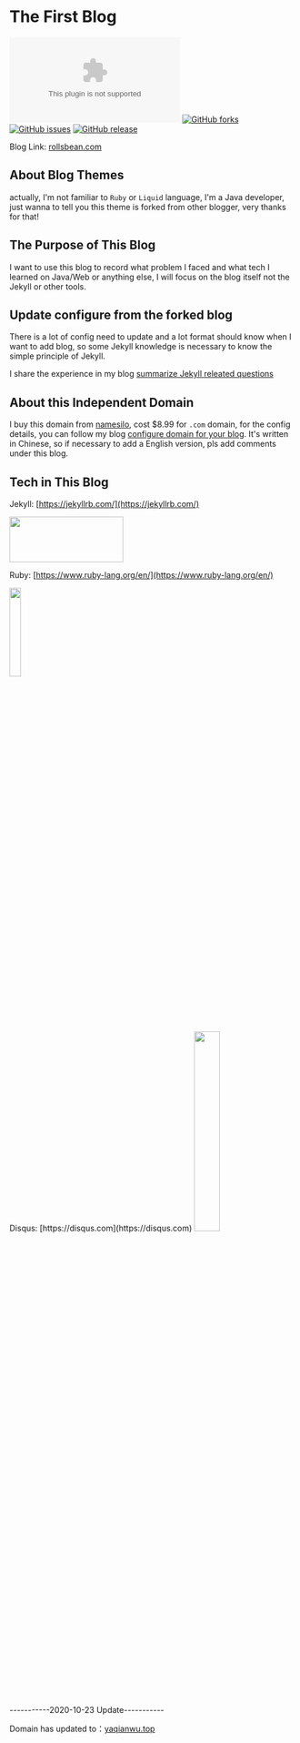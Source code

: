 # The First Blog 

![GitHub Repo stars](https://img.shields.io/github/stars/RollsBean/rollsbean.github.com?style=flat-square)
[![GitHub forks](https://img.shields.io/github/forks/RollsBean/rollsbean.github.io.svg)](https://img.shields.io/github/forks/RollsBean/rollsbean.github.com.svg)
[![GitHub issues](https://img.shields.io/github/issues/RollsBean/rollsbean.github.io.svg)](https://img.shields.io/github/issues/RollsBean/rollsbean.github.com.svg)
[![GitHub release](https://img.shields.io/github/release/RollsBean/rollsbean.github.io.svg)](https://img.shields.io/github/release/RollsBean/rollsbean.github.io.svg)

Blog Link: [rollsbean.com](https://rollsbean.com)

## About Blog Themes

actually, I'm not familiar to `Ruby` or `Liquid` language, I'm a Java developer, just wanna to tell you this theme is forked from 
other blogger, very thanks for that!

## The Purpose of This Blog

I want to use this blog to record what problem I faced and what tech I learned on Java/Web or anything else, I will focus on the blog
itself not the Jekyll or other tools.

## Update configure from the forked blog

There is a lot of config need to update and a lot format should know when I want to add blog, so some Jekyll knowledge
is necessary to know the simple principle of Jekyll.

I share the experience in my blog [summarize Jekyll releated questions ](https://rollsbean.com/2018/08/06/initail-blog-bugs-summarize/)

## About this Independent Domain

I buy this domain from [namesilo](https://www.namesilo.com), cost $8.99 for `.com` domain, for the config details, you
can follow my blog [configure domain for your blog](https://rollsbean.com/2018/08/10/configure-private-domain/). It's written in 
Chinese, so if necessary to add a English version, pls add comments under this blog.

## Tech in This Blog

Jekyll: [https://jekyllrb.com/](https://jekyllrb.com/)

<img src="https://davewentzel.com/images/jekyll.png" width="200px" height="80px"/>

Ruby: [https://www.ruby-lang.org/en/](https://www.ruby-lang.org/en/)

<img src="https://blog.webhostpython.com/wp-content/uploads/2015/08/Ruby-language-e1440787260291.png" width="20%" height="20%"/>
<br>
Disqus: [https://disqus.com](https://disqus.com)

<img src="http://foreveryoungadult.com/_uploads/images-new/50197/disqustips__span.png" width="30%" height="30%"/>

-----------2020-10-23 Update-----------

Domain has updated to：[yaqianwu.top](http://www.yaqianwu.top)